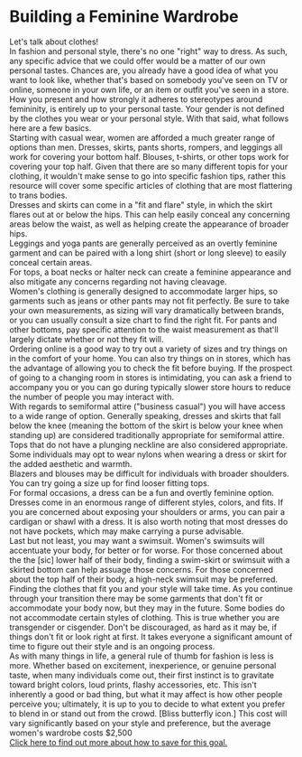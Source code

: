 # Building a Feminine Wardrobe
Let's talk about clothes!  
In fashion and personal style, there's no one "right" way to dress. As such, any specific advice that we could offer would be a matter of our own personal tastes. Chances are, you already have a good idea of what you want to look like, whether that's based on somebody you've seen on TV or online, someone in your own life, or an item or outfit you've seen in a store. How you present and how strongly it adheres to stereotypes around femininity, is entirely up to your personal taste. Your gender is not defined by the clothes you wear or your personal style. With that said, what follows here are a few basics.  
Starting with casual wear, women are afforded a much greater range of options than men. Dresses, skirts, pants shorts, rompers, and leggings all work for covering your bottom half. Blouses, t-shirts, or other tops work for covering your top half. Given that there are so many different topis for your clothing, it wouldn't make sense to go into specific fashion tips, rather this resource will cover some specific articles of clothing that are most flattering to trans bodies.  
Dresses and skirts can come in a "fit and flare" style, in which the skirt flares out at or below the hips. This can help easily conceal any concerning areas below the waist, as well as helping create the appearance of broader hips.  
Leggings and yoga pants are generally perceived as an overtly feminine garment and can be paired with a long shirt (short or long sleeve) to easily conceal certain areas.  
For tops, a boat necks or halter neck can create a feminine appearance and also mitigate any concerns regarding not having cleavage.  
Women's clothing is generally designed to accommodate larger hips, so garments such as jeans or other pants may not fit perfectly. Be sure to take your own measurements, as sizing will vary dramatically between brands, or you can usually consult a size chart to find the right fit. For pants and other bottoms, pay specific attention to the waist measurement as that'll largely dictate whether or not they fit will.  
Ordering online is a good way to try out a variety of sizes and try things on in the comfort of your home. You can also try things on in stores, which has the advantage of allowing you to check the fit before buying. If the prospect of going to a changing room in stores is intimidating, you can ask a friend to accompany you or you can go during typically slower store hours to reduce the number of people you may interact with.  
With regards to semiformal attire ("business casual") you will have access to a wide range of option. Generally speaking, dresses and skirts that fall below the knee (meaning the bottom of the skirt is below your knee when standing up) are considered traditionally appropriate for semiformal attire. Tops that do not have a plunging neckline are also considered appropriate. Some individuals may opt to wear nylons when wearing a dress or skirt for the added aesthetic and warmth.  
Blazers and blouses may be difficult for individuals with broader shoulders. You can try going a size up for find looser fitting tops.  
For formal occasions, a dress can be a fun and overtly feminine option. Dresses come in an enormous range of different styles, colors, and fits. If you are concerned about exposing your shoulders or arms, you can pair a cardigan or shawl with a dress. It is also worth noting that most dresses do not have pockets, which may make carrying a purse advisable.  
Last but not least, you may want a swimsuit. Women's swimsuits will accentuate your body, for better or for worse. For those concerned about the the [sic] lower half of their body, finding a swim-skirt or swimsuit with a skirted bottom can help assuage those concerns. For those concerned about the top half of their body, a high-neck swimsuit may be preferred.  
Finding the clothes that fit you and your style will take time. As you continue through your transition there may be some garments that don't fit or accommodate your body now, but they may in the future. Some bodies do not accommodate certain styles of clothing. This is true whether you are transgender or cisgender. Don't be discouraged, as hard as it may be, if things don't fit or look right at first. It takes everyone a significant amount of time to figure out their style and is an ongoing process.  
As with many things in life, a general rule of thumb for fashion is less is more. Whether based on excitement, inexperience, or genuine personal taste, when many individuals come out, their first instinct is to gravitate toward bright colors, loud prints, flashy accessories, etc. This isn't inherently a good or bad thing, but what it may affect is how other people perceive you; ultimately, it is up to you to decide to what extent you prefer to blend in or stand out from the crowd.
[Bliss butterfly icon.] This cost will vary significantly based on your style and preference, but the average women's wardrobe costs $2,500  
[Click here to find out more about how to save for this goal.](https://bliss.lgbt/earlyaccess)